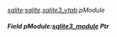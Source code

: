 _[sqlite](../../modules/sqlite/sqlite-module.md):[sqlite](../../modules/sqlite/sqlite-module.md).[sqlite3\_vtab](../../modules/sqlite/sqlite-sqlite3_vtab.md).pModule_
##### Field pModule:[sqlite3_module](../../modules/sqlite/sqlite-sqlite3_module.md) Ptr
